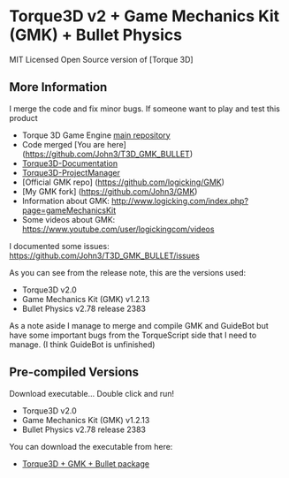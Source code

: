 Torque3D v2 + Game Mechanics Kit (GMK) + Bullet Physics
=====================================================

MIT Licensed Open Source version of [Torque 3D]

More Information
----------------

I merge the code and fix minor bugs. If someone want to play and test this product

* Torque 3D Game Engine [main repository](https://github.com/GarageGames/Torque3D)
* Code merged [You are here] (https://github.com/John3/T3D_GMK_BULLET)
* [Torque3D-Documentation](https://github.com/GarageGames/Torque3D-Documentation)
* [Torque3D-ProjectManager](https://github.com/GarageGames/Torque3D-ProjectManager)
* [Official GMK repo] (https://github.com/logicking/GMK)
* [My GMK fork] (https://github.com/John3/GMK)
* Information about GMK: http://www.logicking.com/index.php?page=gameMechanicsKit 
* Some videos about GMK: https://www.youtube.com/user/logickingcom/videos
 
I documented some issues: https://github.com/John3/T3D_GMK_BULLET/issues 

As you can see from the release note, this are the versions used:

- Torque3D v2.0
- Game Mechanics Kit (GMK) v1.2.13
- Bullet Physics v2.78 release 2383

As a note aside I manage to merge and compile GMK and GuideBot but have some important bugs from the TorqueScript side that I need to manage. (I think GuideBot is unfinished)

Pre-compiled Versions
---------------------
Download executable... Double click and run!

- Torque3D v2.0
- Game Mechanics Kit (GMK) v1.2.13
- Bullet Physics v2.78 release 2383

You can download the executable from here:
* [ Torque3D + GMK + Bullet package](https://github.com/John3/T3D_GMK_BULLET/releases) 
